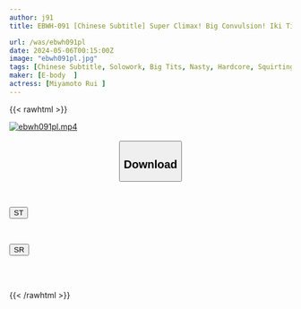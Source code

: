 ```yaml
---
author: j91
title: EBWH-091 [Chinese Subtitle] Super Climax! Big Convulsion! Iki Tide Flood! Takamine Hana's Gcup Slim Beauty Releases The Ultimate Orgasm FUCK Rui Miyamoto

url: /was/ebwh091pl
date: 2024-05-06T00:15:00Z
image: "ebwh091pl.jpg"
tags: [Chinese Subtitle, Solowork, Big Tits, Nasty, Hardcore, Squirting, Slender, Acme · Orgasm	]
maker: [E-body  ]
actress: [Miyamoto Rui ]
---
```



{{< rawhtml >}}

<div class="video" data-videoid="KLmOa4JqYqu0dAO">
    <a href="javascript:;">
        <img src="/was/ebwh091pl/ebwh091pl.jpg" width="WIDTH" height="HEIGHT" alt="ebwh091pl.mp4" loading="lazy">
    </a>
</div>

<script type="text/javascript" src="https://j91.asia/asset/on-demand-st.js"></script>

<br>
  <link rel="stylesheet" href="https://j91.asia/asset/bs5.css">
  
  <center>
  <button class="btn btn-primary" type="button" data-bs-toggle="collapse" data-bs-target=".multi-collapse" aria-expanded="false" aria-controls="multiCollapseExample1 multiCollapseExample2"><h2>Download</h2></button></center>
</p>
<div class="row">
  <div class="col">
    <div class="collapse multi-collapse" id="multiCollapseExample1">
      <div class="card card-body">
	      	      <br>
<div class="buttons">  
<p><a href="https://streamtape.to/v/KLmOa4JqYqu0dAO" target="_blank"><button class="btn-hover color-3"><i class="fa fa-download"></i> ST</button></a></p></div>
    </div>
  </div>
</div>
  <div class="col">
    <div class="collapse multi-collapse" id="multiCollapseExample2">
      <div class="card card-body">
	      <br>
<div class="buttons">
<p><a href="https://rubystm.com/nw2m3hen3ehs" target="_blank"><button class="btn-hover color-9"><i class="fa fa-download"></i> SR</button></a></p></div>
<br><br>
      </div>
    </div>
  </div>
</div>

{{< /rawhtml >}}